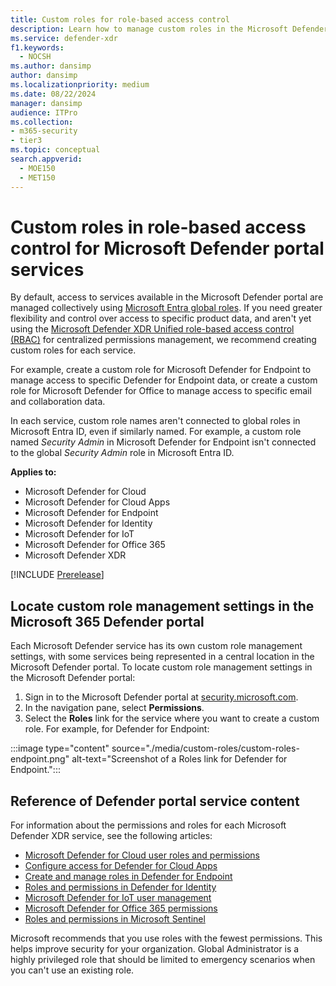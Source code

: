 ```yaml
---
title: Custom roles for role-based access control
description: Learn how to manage custom roles in the Microsoft Defender portal
ms.service: defender-xdr
f1.keywords: 
  - NOCSH
ms.author: dansimp
author: dansimp
ms.localizationpriority: medium
ms.date: 08/22/2024
manager: dansimp
audience: ITPro
ms.collection: 
- m365-security
- tier3
ms.topic: conceptual
search.appverid: 
  - MOE150
  - MET150
---
```

# Custom roles in role-based access control for Microsoft Defender portal services

By default, access to services available in the Microsoft Defender portal are managed collectively using [Microsoft Entra global roles](m365d-permissions.md). If you need greater flexibility and control over access to specific product data, and aren't yet using the [Microsoft Defender XDR Unified role-based access control (RBAC)](manage-rbac.md) for centralized permissions management, we recommend creating custom roles for each service.

For example, create a custom role for Microsoft Defender for Endpoint to manage access to specific Defender for Endpoint data, or create a custom role for Microsoft Defender for Office to manage access to specific email and collaboration data.

In each service, custom role names aren't connected to global roles in Microsoft Entra ID, even if similarly named. For example, a custom role named *Security Admin* in Microsoft Defender for Endpoint isn't connected to the global *Security Admin* role in Microsoft Entra ID.

**Applies to:**

- Microsoft Defender for Cloud
- Microsoft Defender for Cloud Apps
- Microsoft Defender for Endpoint
- Microsoft Defender for Identity
- Microsoft Defender for IoT
- Microsoft Defender for Office 365
- Microsoft Defender XDR

[!INCLUDE [Prerelease](../includes/prerelease.md)]

<a name='manage-permissions-and-roles-in-the-microsoft-365-defender-portal'></a>

## Locate custom role management settings in the Microsoft 365 Defender portal

Each Microsoft Defender service has its own custom role management settings, with some services being represented in a central location in the Microsoft Defender portal. To locate custom role management settings in the Microsoft Defender portal:

1. Sign in to the Microsoft Defender portal at [security.microsoft.com](https://security.microsoft.com).
1. In the navigation pane, select **Permissions**.
1. Select the **Roles** link for the service where you want to create a custom role. For example, for Defender for Endpoint:

  :::image type="content" source="./media/custom-roles/custom-roles-endpoint.png" alt-text="Screenshot of a Roles link for Defender for Endpoint.":::

## Reference of Defender portal service content

For information about the permissions and roles for each Microsoft Defender XDR service, see the following articles:

- [Microsoft Defender for Cloud user roles and permissions](/azure/defender-for-cloud/permissions)
- [Configure access for Defender for Cloud Apps](/defender-cloud-apps/manage-admins)
- [Create and manage roles in Defender for Endpoint](/defender-endpoint/user-roles)
- [Roles and permissions in Defender for Identity](/defender-for-identity/role-groups)
- [Microsoft Defender for IoT user management](/azure/defender-for-iot/organizations/manage-users-overview)
- [Microsoft Defender for Office 365 permissions](/defender-office-365/mdo-portal-permissions)
- [Roles and permissions in Microsoft Sentinel](/azure/sentinel/roles)

Microsoft recommends that you use roles with the fewest permissions. This helps improve security for your organization. Global Administrator is a highly privileged role that should be limited to emergency scenarios when you can't use an existing role.
